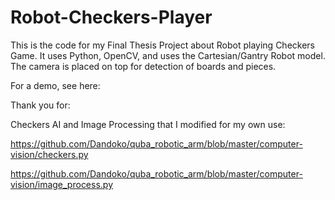 # Robot-Checkers-Player
This is the code for my Final Thesis Project about Robot playing Checkers Game. It uses Python, OpenCV, and uses the Cartesian/Gantry Robot model. The camera is placed on top for detection of boards and pieces.

For a demo, see here:

Thank you for:

Checkers AI and Image Processing that I modified for my own use:

https://github.com/Dandoko/quba_robotic_arm/blob/master/computer-vision/checkers.py

https://github.com/Dandoko/quba_robotic_arm/blob/master/computer-vision/image_process.py

